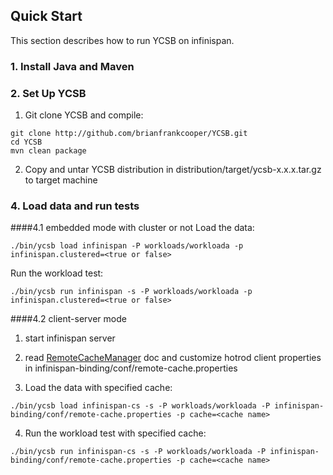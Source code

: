 <!--
Copyright (c) 2015 YCSB contributors. All rights reserved.

Licensed under the Apache License, Version 2.0 (the "License"); you
may not use this file except in compliance with the License. You
may obtain a copy of the License at

http://www.apache.org/licenses/LICENSE-2.0

Unless required by applicable law or agreed to in writing, software
distributed under the License is distributed on an "AS IS" BASIS,
WITHOUT WARRANTIES OR CONDITIONS OF ANY KIND, either express or
implied. See the License for the specific language governing
permissions and limitations under the License. See accompanying
LICENSE file.
-->

## Quick Start

This section describes how to run YCSB on infinispan. 

### 1. Install Java and Maven

### 2. Set Up YCSB
1. Git clone YCSB and compile:
  ```
git clone http://github.com/brianfrankcooper/YCSB.git
cd YCSB
mvn clean package
  ```

2. Copy and untar YCSB distribution in distribution/target/ycsb-x.x.x.tar.gz to target machine

### 4. Load data and run tests
####4.1 embedded mode with cluster or not
Load the data:
```
./bin/ycsb load infinispan -P workloads/workloada -p infinispan.clustered=<true or false>
```
Run the workload test:
```
./bin/ycsb run infinispan -s -P workloads/workloada -p infinispan.clustered=<true or false>
```
####4.2 client-server mode
    
1. start infinispan server

2. read [RemoteCacheManager](http://docs.jboss.org/infinispan/7.2/apidocs/org/infinispan/client/hotrod/RemoteCacheManager.html) doc and customize hotrod client properties in infinispan-binding/conf/remote-cache.properties

3. Load the data with specified cache:
  ```
./bin/ycsb load infinispan-cs -s -P workloads/workloada -P infinispan-binding/conf/remote-cache.properties -p cache=<cache name>
  ```

4. Run the workload test with specified cache:
  ```
./bin/ycsb run infinispan-cs -s -P workloads/workloada -P infinispan-binding/conf/remote-cache.properties -p cache=<cache name>
  ```